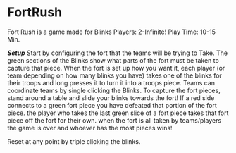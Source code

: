 # FortRush
Fort Rush is a game made for Blinks
Players: 2-Infinite!
Play Time: 10-15 Min.

___Setup___
Start by configuring the fort that the teams will be trying to Take. 
The green sections of the Blinks show what parts of the fort must be taken to capture that piece.
When the fort is set up how you want it, each player (or team depending on how many blinks you have)
takes one of the blinks for their troops and long presses it to turn it into a troops piece.
Teams can coordinate teams by single clicking the Blinks.
To capture the fort pieces, stand around a table and slide your blinks towards the fort!
If a red side connects to a green fort piece you have defeated that portion of the fort piece.
the player who takes the last green slice of a fort piece takes that fort piece off the fort for their own.
when the fort is all taken by teams/players the game is over and whoever has the most pieces wins!

Reset at any point by triple clicking the blinks.
